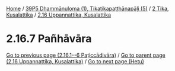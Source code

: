 
[Home](/) / [39P5 Dhammānuloma (1), Tikatikapaṭṭhānapāḷi (5)](../../../39P5.md) / [2 Tika, Kusalattika](../../2.md) / [2.16 Uppannattika, Kusalattika](../2.16.md)

# 2.16.7 Pañhāvāra


[Go to previous page (2.16.1--6 Paṭiccādivāra)](2.16.1--6.md) / [Go to parent page (2.16 Uppannattika, Kusalattika)](../2.16.md) / [Go to next page (Hetu)](2.16.7/Hetu.md)


